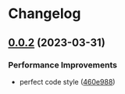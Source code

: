 # Changelog

## [0.0.2](https://github.com/starudream/mirai-go/compare/v0.0.1...v0.0.2) (2023-03-31)


### Performance Improvements

* perfect code style ([460e988](https://github.com/starudream/mirai-go/commit/460e988cea2cd013094f4ac90eff5de9283fb4c1))
